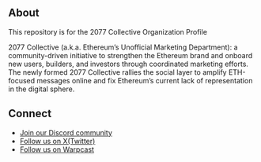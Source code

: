 ## About
This repository is for the 2077 Collective Organization Profile

2077 Collective (a.k.a. Ethereum’s Unofficial Marketing Department): a community-driven initiative to strengthen the Ethereum brand and onboard new users, builders, and investors through coordinated marketing efforts. The newly formed 2077 Collective rallies the social layer to amplify ETH-focused messages online and fix Ethereum’s current lack of representation in the digital sphere.

## Connect
- [Join our Discord community](http://discord.gg/2077Collective)
- [Follow us on X(Twitter)](https://x.com/2077Collective)
- [Follow us on Warpcast](https://warpcast.com/2077Collective)

